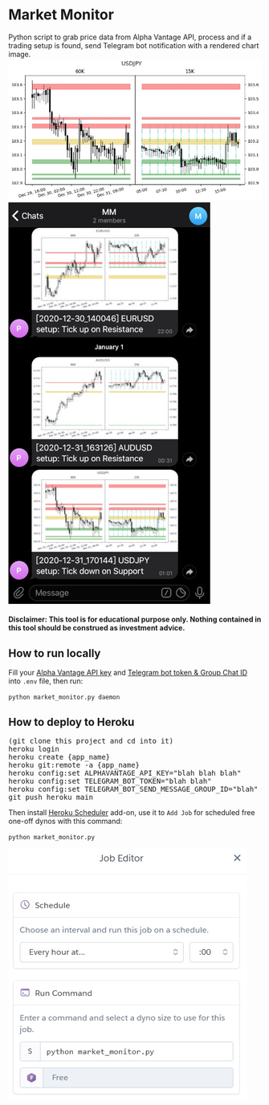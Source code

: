 # Market Monitor

Python script to grab price data from Alpha Vantage API, process and if a trading setup is found, send Telegram bot notification with a rendered chart image.
![Drawn chart](sample1.jpg)
![Telegram bot notification](sample2.jpg)

#### Disclaimer: This tool is for educational purpose only. Nothing contained in this tool should be construed as investment advice.

## How to run locally
Fill your [Alpha Vantage API key](https://www.alphavantage.co/support/#api-key) and [Telegram bot token & Group Chat ID](https://dev.to/rizkyrajitha/get-notifications-with-telegram-bot-537l) into ``.env`` file, then run:

``python market_monitor.py daemon``

## How to deploy to Heroku

<pre>
(git clone this project and cd into it)
heroku login
heroku create {app_name}
heroku git:remote -a {app_name}
heroku config:set ALPHAVANTAGE_API_KEY="blah blah blah"
heroku config:set TELEGRAM_BOT_TOKEN="blah blah"
heroku config:set TELEGRAM_BOT_SEND_MESSAGE_GROUP_ID="blah"
git push heroku main
</pre>
Then install [Heroku Scheduler](https://elements.heroku.com/addons/scheduler) add-on, use it to ``Add Job`` for scheduled free one-off dynos with this command:

``python market_monitor.py``

![Job Editor](sample3.jpg)
